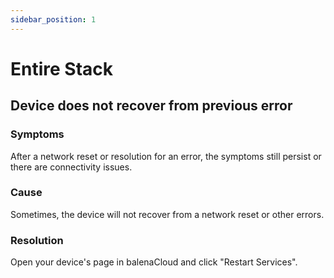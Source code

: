 ```yaml
---
sidebar_position: 1
---
```


# Entire Stack

## Device does not recover from previous error

### Symptoms

After a network reset or resolution for an error, the symptoms still persist or
there are connectivity issues.

### Cause

Sometimes, the device will not recover from a network reset or other errors.

### Resolution

Open your device's page in balenaCloud and click "Restart Services".
